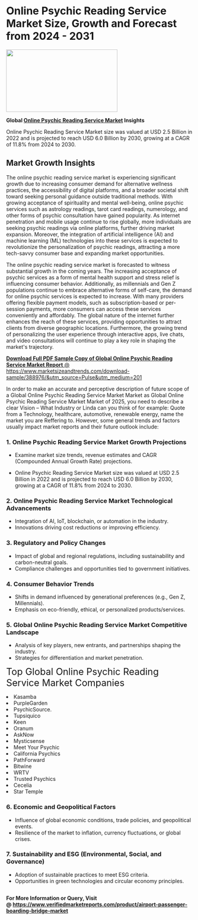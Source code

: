 <H1>Online Psychic Reading Service Market Size, Growth and Forecast from 2024 - 2031</H1><img class="aligncenter size-medium wp-image-584254" src="https://thirdeyenews.in/wp-content/uploads/2024/09/Global-Market-Research-300x168.jpeg" alt="" width="300" height="168" /><p><strong>Global&nbsp;<a href="https://www.marketsizeandtrends.com/download-sample/388976/&amp;utm_source=Pulse&amp;utm_medium=201">Online Psychic Reading Service Market</a> Insights</strong></p><p>Online Psychic Reading Service Market size was valued at USD 2.5 Billion in 2022 and is projected to reach USD 6.0 Billion by 2030, growing at a CAGR of 11.8% from 2024 to 2030.</p><p><h2>Market Growth Insights</h2> <p>The online psychic reading service market is experiencing significant growth due to increasing consumer demand for alternative wellness practices, the accessibility of digital platforms, and a broader societal shift toward seeking personal guidance outside traditional methods. With growing acceptance of spirituality and mental well-being, online psychic services such as astrology readings, tarot card readings, numerology, and other forms of psychic consultation have gained popularity. As internet penetration and mobile usage continue to rise globally, more individuals are seeking psychic readings via online platforms, further driving market expansion. Moreover, the integration of artificial intelligence (AI) and machine learning (ML) technologies into these services is expected to revolutionize the personalization of psychic readings, attracting a more tech-savvy consumer base and expanding market opportunities.</p> <p><a href="#"></a></p> <p>The online psychic reading service market is forecasted to witness substantial growth in the coming years. The increasing acceptance of psychic services as a form of mental health support and stress relief is influencing consumer behavior. Additionally, as millennials and Gen Z populations continue to embrace alternative forms of self-care, the demand for online psychic services is expected to increase. With many providers offering flexible payment models, such as subscription-based or per-session payments, more consumers can access these services conveniently and affordably. The global nature of the internet further enhances the reach of these services, providing opportunities to attract clients from diverse geographic locations. Furthermore, the growing trend of personalizing the user experience through interactive apps, live chats, and video consultations will continue to play a key role in shaping the market's trajectory.</p> <p><a href="#"></p><p><span class=""><strong>Download Full PDF Sample Copy of Global Online Psychic Reading Service Market Report</strong> @ <a href="https://www.marketsizeandtrends.com/download-sample/388976/&amp;utm_source=Pulse&amp;utm_medium=201" target="_blank">https://www.marketsizeandtrends.com/download-sample/388976/&amp;utm_source=Pulse&amp;utm_medium=201</a></span></p><p>In order to make an accurate and perceptive description of future scope of a Global&nbsp;Online Psychic Reading Service Market Market as Global&nbsp;Online Psychic Reading Service Market Market of 2025, you need to describe a clear Vision &ndash; What Industry or Linda can you think of for example: Quote from a Technology, healthcare, automotive, renewable energy, name the market you are Reffering to. However, some general trends and factors usually impact market reports and their future outlook include:</p><h3>1.&nbsp;<strong>Online Psychic Reading Service Market Growth Projections</strong></h3><ul><li>Examine market size trends, revenue estimates and CAGR (Compounded Annual Growth Rate) projections.</li><li><p>Online Psychic Reading Service Market size was valued at USD 2.5 Billion in 2022 and is projected to reach USD 6.0 Billion by 2030, growing at a CAGR of 11.8% from 2024 to 2030.</p></li></ul><h3>2.&nbsp;<strong>Online Psychic Reading Service Market Technological Advancements</strong></h3><ul><li>Integration of AI, IoT, blockchain, or automation in the industry.</li><li>Innovations driving cost reductions or improving efficiency.</li></ul><h3>3.&nbsp;<strong>Regulatory and Policy Changes</strong></h3><ul><li>Impact of global and regional regulations, including sustainability and carbon-neutral goals.</li><li>Compliance challenges and opportunities tied to government initiatives.</li></ul><h3>4.&nbsp;<strong>Consumer Behavior Trends</strong></h3><ul><li>Shifts in demand influenced by generational preferences (e.g., Gen Z, Millennials).</li><li>Emphasis on eco-friendly, ethical, or personalized products/services.</li></ul><h3>5.&nbsp;<strong>Global Online Psychic Reading Service Market Competitive Landscape</strong></h3><ul><li>Analysis of key players, new entrants, and partnerships shaping the industry.</li><li>Strategies for differentiation and market penetration.</li></ul><p data-pm-slice="1 1 []"><span style="color: inherit; font-family: inherit; font-size: 25px;">Top Global Online Psychic Reading Service Market Companies</span></p><div class="" data-test-id=""><p><li>Kasamba</li><li> PurpleGarden</li><li> PsychicSource.</li><li> Tupsiquico</li><li> Keen</li><li> Oranum</li><li> AskNow</li><li> Mysticsense</li><li> Meet Your Psychic</li><li> California Psychics</li><li> PathForward</li><li> Bitwine</li><li> WRTV</li><li> Trusted Psychics</li><li> Cecelia</li><li> Star Temple</li></p></div><h3>6.&nbsp;<strong>Economic and Geopolitical Factors</strong></h3><ul><li>Influence of global economic conditions, trade policies, and geopolitical events.</li><li>Resilience of the market to inflation, currency fluctuations, or global crises.</li></ul><h3>7.&nbsp;<strong>Sustainability and ESG (Environmental, Social, and Governance)</strong></h3><ul><li>Adoption of sustainable practices to meet ESG criteria.</li><li>Opportunities in green technologies and circular economy principles.</li></ul><h2><strong style="font-size: 14px;">For More Information or Query, Visit @&nbsp;</strong><a style="background-color: #ffffff; font-size: 14px;" href="https://www.marketsizeandtrends.com/report/online-psychic-reading-service-market/" target="_blank">https://www.verifiedmarketreports.com/product/airport-passenger-boarding-bridge-market</a></h2>
